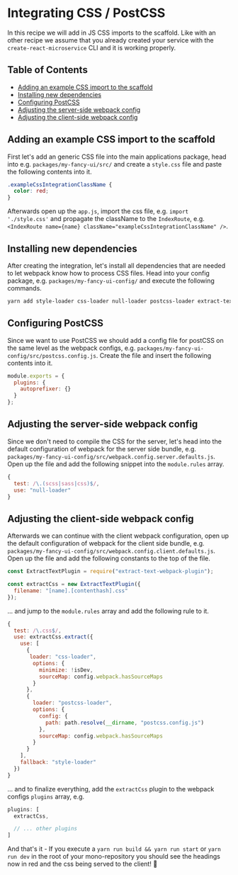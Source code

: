 # Integrating CSS / PostCSS

In this recipe we will add in JS CSS imports to the scaffold. Like with an other recipe we assume that you already created your service with the `create-react-microservice` CLI and it is working properly.

## Table of Contents

- [Adding an example CSS import to the scaffold](#adding-the-example-css-import)
- [Installing new dependencies](#installing-dependencies)
- [Configuring PostCSS](#configuring-postcss)
- [Adjusting the server-side webpack config](#adjusting-the-server-side-webpack-config)
- [Adjusting the client-side webpack config](#adjusting-the-client-side-webpack-config)

<a id="adding-the-example-css-import"></a>
## Adding an example CSS import to the scaffold

First let's add an generic CSS file into the main applications package, head into e.g. `packages/my-fancy-ui/src/` and create a `style.css` file and paste the following contents into it.

```css
.exampleCssIntegrationClassName {
  color: red;
}
```

Afterwards open up the `app.js`, import the css file, e.g. `import './style.css'` and propagate the className to the `IndexRoute`, e.g. `<IndexRoute name={name} className="exampleCssIntegrationClassName" />`.

<a id="installing-dependencies"></a>
## Installing new dependencies
After creating the integration, let's install all dependencies that are needed to let webpack know how to process CSS files. Head into your config package, e.g. `packages/my-fancy-ui-config/` and execute the following commands.

```sh
yarn add style-loader css-loader null-loader postcss-loader extract-text-webpack-plugin autoprefixer
```

<a id="configuring-postcss"></a>
## Configuring PostCSS
Since we want to use PostCSS we should add a config file for postCSS on the same level as the webpack configs, e.g. `packages/my-fancy-ui-config/src/postcss.config.js`. Create the file and insert the following contents into it.

```js
module.exports = {
  plugins: {
    autoprefixer: {}
  }
};
```

<a id="adjusting-the-server-side-webpack-config"></a>
## Adjusting the server-side webpack config
Since we don't need to compile the CSS for the server, let's head into the default configuration of webpack for the server side bundle, e.g. `packages/my-fancy-ui-config/src/webpack.config.server.defaults.js`. Open up the file and add the following snippet into the `module.rules` array.

```js
{
  test: /\.(scss|sass|css)$/,
  use: "null-loader"
}
```

<a id="adjusting-the-client-side-webpack-config"></a>
## Adjusting the client-side webpack config
Afterwards we can continue with the client webpack configuration, open up the default configuration of webpack for the client side bundle, e.g. `packages/my-fancy-ui-config/src/webpack.config.client.defaults.js`. Open up the file and add the following constants to the top of the file.

```js
const ExtractTextPlugin = require("extract-text-webpack-plugin");

const extractCss = new ExtractTextPlugin({
  filename: "[name].[contenthash].css"
});
```

... and jump to the `module.rules` array and add the following rule to it.

```js
{
  test: /\.css$/,
  use: extractCss.extract({
    use: [
      {
       loader: "css-loader",
        options: {
          minimize: !isDev,
          sourceMap: config.webpack.hasSourceMaps
        }
      },
      {
        loader: "postcss-loader",
        options: {
          config: {
            path: path.resolve(__dirname, "postcss.config.js")
          },
          sourceMap: config.webpack.hasSourceMaps
        }
      }
    ],
    fallback: "style-loader"
  })
}
```

... and to finalize everything, add the `extractCss` plugin to the webpack configs `plugins` array, e.g.

```js
plugins: [
  extractCss,

  // ... other plugins
]
```

And that's it - If you execute a `yarn run build && yarn run start` or `yarn run dev` in the root of your mono-repository you should see the headings now in red and the css being served to the client! :rocket:
